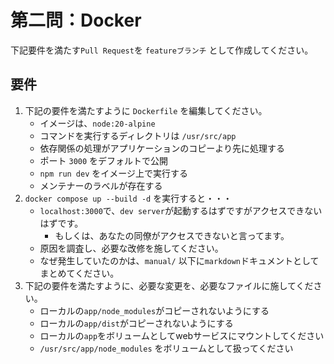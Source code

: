 # 第二問：Docker

下記要件を満たす`Pull Request`を `featureブランチ` として作成してください。

## 要件

1. 下記の要件を満たすように `Dockerfile` を編集してください。
   - イメージは、`node:20-alpine`
   - コマンドを実行するディレクトリは `/usr/src/app`
   - 依存関係の処理がアプリケーションのコピーより先に処理する
   - ポート `3000` をデフォルトで公開
   - `npm run dev` をイメージ上で実行する
   - メンテナーのラベルが存在する
2. `docker compose up --build -d` を実行すると・・・
   - `localhost:3000`で、`dev server`が起動するはずですがアクセスできないはずです。
     - もしくは、あなたの同僚がアクセスできないと言ってます。
   - 原因を調査し、必要な改修を施してください。
   - なぜ発生していたのかは、`manual/` 以下に`markdown`ドキュメントとしてまとめてください。
3. 下記の要件を満たすように、必要な変更を、必要なファイルに施してください。
   - ローカルの`app/node_modules`がコピーされないようにする
   - ローカルの`app/dist`がコピーされないようにする
   - ローカルの`app`をボリュームとしてwebサービスにマウントしてください
   - `/usr/src/app/node_modules` をボリュームとして扱ってください
